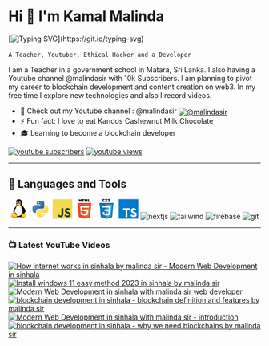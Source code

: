 # Hi 👋 I'm Kamal Malinda

[![Typing SVG](https://readme-typing-svg.demolab.com?font=Fira+Code&pause=1000&color=3A12E6&background=FFFFFF00&width=435&lines=+Learn+as+if+you+were+to+live+forever.)](https://git.io/typing-svg)

` A Teacher, Youtuber, Ethical Hacker and a Developer ` </p>

I am a Teacher in a government school in Matara, Sri Lanka. I also having a Youtube channel @malindasir with 10k Subscribers. I am planning to pivot my career to blockchain development and content creation on web3. In my free time I explore new technologies and also I record videos.  

- 🔭 Check out my Youtube channel :  @malindasir <a href="https://www.youtube.com/c/@malindasir" target="blank"><img align="center" src="https://raw.githubusercontent.com/rahuldkjain/github-profile-readme-generator/master/src/images/icons/Social/youtube.svg" alt="@malindasir" height="30" width="40" /></a>
- ⚡ Fun fact: I love to eat Kandos Cashewnut Milk Chocolate
- 🎓 Learning to become a blockchain developer


<p align="left">
      <a href="https://www.youtube.com/c/hkkmalinda?sub_confirmation=1">
         <img alt="youtube subscribers" title="Subscribe to my YouTube channel" src="https://custom-icon-badges.demolab.com/youtube/channel/subscribers/UCmgwYtrH0uKd6u8PZzwOktQ?color=%23E05D44&label=SUBSCRIBE&logo=video&logoColor=white&style=for-the-badge&labelColor=CE4630"/></a> 
      <a href="https://www.youtube.com/c/hkkmalinda">
         <img alt="youtube views" title="YouTube views" src="https://custom-icon-badges.demolab.com/youtube/channel/views/UCmgwYtrH0uKd6u8PZzwOktQ?color=%23E1AD0E&logo=eye&logoColor=white&style=for-the-badge&labelColor=C79600"/></a> 
   </p>
   
------
   
## 🧰 Languages and Tools
<p align="left"> 
<img src="https://raw.githubusercontent.com/devicons/devicon/master/icons/linux/linux-original.svg" alt="linux" width="40" height="40"/> <img src="https://raw.githubusercontent.com/devicons/devicon/master/icons/python/python-original.svg" alt="python" width="40" height="40"/> <img src="https://raw.githubusercontent.com/devicons/devicon/master/icons/javascript/javascript-original.svg" alt="javascript" width="40" height="40"/> <img src="https://raw.githubusercontent.com/devicons/devicon/master/icons/html5/html5-original-wordmark.svg" alt="html5" width="40" height="40"/> <img src="https://raw.githubusercontent.com/devicons/devicon/master/icons/css3/css3-original-wordmark.svg" alt="css3" width="40" height="40"/> <img src="https://raw.githubusercontent.com/devicons/devicon/master/icons/typescript/typescript-original.svg" alt="typescript" width="40" height="40"/> <img src="https://cdn.jsdelivr.net/gh/devicons/devicon/icons/nextjs/nextjs-original.svg" alt="nextjs" width="40" height="40"/> <img src="https://www.vectorlogo.zone/logos/tailwindcss/tailwindcss-icon.svg" alt="tailwind" width="40" height="40"/> <img src="https://www.vectorlogo.zone/logos/firebase/firebase-icon.svg" alt="firebase" width="40" height="40"/> <img src="https://www.vectorlogo.zone/logos/git-scm/git-scm-icon.svg" alt="git" width="40" height="40"/> </p> 


          

-----

### 📺 Latest YouTube Videos

<!-- BEGIN YOUTUBE-CARDS -->
[![How internet works in sinhala by malinda sir - Modern Web Development in sinhala](https://ytcards.demolab.com/?id=bajn0NEpK4o&title=How+internet+works+in+sinhala+by+malinda+sir+-+Modern+Web+Development+in+sinhala&lang=en&timestamp=1686150027&background_color=%230d1117&title_color=%23ffffff&stats_color=%23dedede&width=250 "How internet works in sinhala by malinda sir - Modern Web Development in sinhala")](https://www.youtube.com/watch?v=bajn0NEpK4o)
[![Install windows 11 easy method 2023 in sinhala by malinda sir](https://ytcards.demolab.com/?id=hY6O9EOw-Ts&title=Install+windows+11+easy+method+2023+in+sinhala+by+malinda+sir&lang=en&timestamp=1686046594&background_color=%230d1117&title_color=%23ffffff&stats_color=%23dedede&width=250 "Install windows 11 easy method 2023 in sinhala by malinda sir")](https://www.youtube.com/watch?v=hY6O9EOw-Ts)
[![Modern Web Development in sinhala with malinda sir   web developer](https://ytcards.demolab.com/?id=xTEjEBG2I2k&title=Modern+Web+Development+in+sinhala+with+malinda+sir+++web+developer&lang=en&timestamp=1685626221&background_color=%230d1117&title_color=%23ffffff&stats_color=%23dedede&width=250 "Modern Web Development in sinhala with malinda sir   web developer")](https://www.youtube.com/watch?v=xTEjEBG2I2k)
[![blockchain development in sinhala - blockchain definition and features by malinda sir](https://ytcards.demolab.com/?id=hJ-tLymJtqE&title=blockchain+development+in+sinhala+-+blockchain+definition+and+features+by+malinda+sir&lang=en&timestamp=1685619013&background_color=%230d1117&title_color=%23ffffff&stats_color=%23dedede&width=250 "blockchain development in sinhala - blockchain definition and features by malinda sir")](https://www.youtube.com/watch?v=hJ-tLymJtqE)
[![Modern Web Development in sinhala with malinda sir  - introduction](https://ytcards.demolab.com/?id=H6rbfYKq3ls&title=Modern+Web+Development+in+sinhala+with+malinda+sir++-+introduction&lang=en&timestamp=1685521374&background_color=%230d1117&title_color=%23ffffff&stats_color=%23dedede&width=250 "Modern Web Development in sinhala with malinda sir  - introduction")](https://www.youtube.com/watch?v=H6rbfYKq3ls)
[![blockchain development in sinhala  - why we need blockchains by malinda sir](https://ytcards.demolab.com/?id=adb1twTzEMQ&title=blockchain+development+in+sinhala++-+why+we+need+blockchains+by+malinda+sir&lang=en&timestamp=1685453400&background_color=%230d1117&title_color=%23ffffff&stats_color=%23dedede&width=250 "blockchain development in sinhala  - why we need blockchains by malinda sir")](https://www.youtube.com/watch?v=adb1twTzEMQ)
<!-- END YOUTUBE-CARDS -->


          
   



<!---
hkkmalinda/hkkmalinda is a ✨ special ✨ repository because its `README.md` (this file) appears on your GitHub profile.
You can click the Preview link to take a look at your changes.
--->
